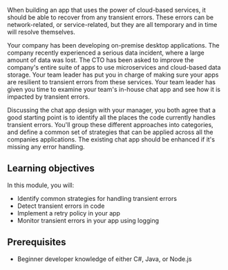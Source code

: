 When building an app that uses the power of cloud-based services, it should be able to recover from any transient errors. These errors can be network-related, or service-related, but they are all temporary and in time will resolve themselves.

Your company has been developing on-premise desktop applications. The company recently experienced a serious data incident, where a large amount of data was lost. The CTO has been asked to improve the company's entire suite of apps to use microservices and cloud-based data storage. Your team leader has put you in charge of making sure your apps are resilient to transient errors from these services. Your team leader has given you time to examine your team's in-house chat app and see how it is impacted by transient errors.

Discussing the chat app design with your manager, you both agree that a good starting point is to identify all the places the code currently handles transient errors. You'll group these different approaches into categories, and define a common set of strategies that can be applied across all the companies applications. The existing chat app should be enhanced if it's missing any error handling.

## Learning objectives

In this module, you will:

- Identify common strategies for handling transient errors
- Detect transient errors in code
- Implement a retry policy in your app
- Monitor transient errors in your app using logging

## Prerequisites

- Beginner developer knowledge of either C#, Java, or Node.js